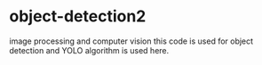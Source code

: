 # object-detection2
image processing and computer vision
this code is used for object detection and YOLO algorithm is used here.
